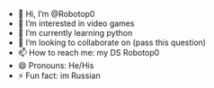 - 👋 Hi, I’m @Robotop0
- 👀 I’m interested in video games
- 🌱 I’m currently learning python
- 💞️ I’m looking to collaborate on (pass this question)
- 📫 How to reach me: my DS Robotop0
- 😄 Pronouns: He/His
- ⚡ Fun fact: im Russian

<!---
Robotop0/Robotop0 is a ✨ special ✨ repository because its `README.md` (this file) appears on your GitHub profile.
You can click the Preview link to take a look at your changes.
--->
